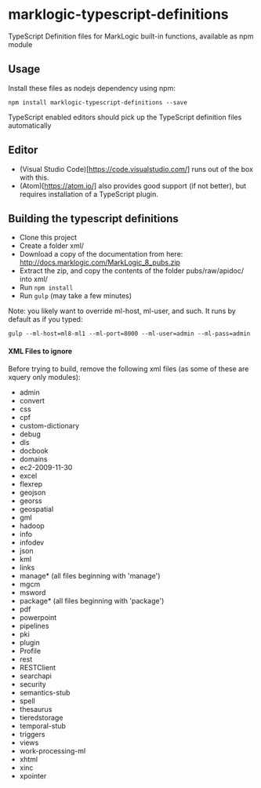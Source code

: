 # marklogic-typescript-definitions
TypeScript Definition files for MarkLogic built-in functions, available as npm module

## Usage

Install these files as nodejs dependency using npm:

```
npm install marklogic-typescript-definitions --save
```

TypeScript enabled editors should pick up the TypeScript definition files automatically

## Editor

- (Visual Studio Code)[https://code.visualstudio.com/] runs out of the box with this.
- (Atom)[https://atom.io/] also provides good support (if not better), but requires installation of a TypeScript plugin.

## Building the typescript definitions

- Clone this project
- Create a folder xml/
- Download a copy of the documentation from here: http://docs.marklogic.com/MarkLogic_8_pubs.zip
- Extract the zip, and copy the contents of the folder pubs/raw/apidoc/ into xml/
- Run `npm install`
- Run `gulp` (may take a few minutes)

Note: you likely want to override ml-host, ml-user, and such. It runs by default as if you typed:

```
gulp --ml-host=ml8-ml1 --ml-port=8000 --ml-user=admin --ml-pass=admin
```

#### XML Files to ignore
Before trying to build, remove the following xml files (as some of these are xquery only modules):

 - admin
 - convert
 - css
 - cpf
 - custom-dictionary
 - debug
 - dls
 - docbook
 - domains
 - ec2-2009-11-30
 - excel
 - flexrep
 - geojson
 - georss
 - geospatial
 - gml
 - hadoop
 - info
 - infodev
 - json
 - kml
 - links
 - manage* (all files beginning with 'manage')
 - mgcm
 - msword
 - package* (all files beginning with 'package')
 - pdf
 - powerpoint
 - pipelines
 - pki
 - plugin
 - Profile
 - rest
 - RESTClient
 - searchapi
 - security
 - semantics-stub
 - spell
 - thesaurus
 - tieredstorage
 - temporal-stub
 - triggers
 - views
 - work-processing-ml
 - xhtml
 - xinc
 - xpointer
